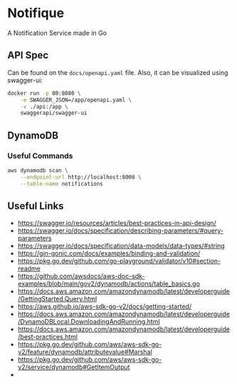 # Notifique
A Notification Service made in Go


## API Spec

Can be found on the `docs/openapi.yaml` file. Also, it can be visualized using swagger-ui:

```bash
docker run -p 80:8080 \
    -e SWAGGER_JSON=/app/openapi.yaml \
    -v ./api:/app \
    swaggerapi/swagger-ui
```

## DynamoDB

### Useful Commands

```bash
aws dynamodb scan \
    --endpoint-url http://localhost:8000 \
    --table-name notifications
```

## Useful Links

* https://swagger.io/resources/articles/best-practices-in-api-design/
* https://swagger.io/docs/specification/describing-parameters/#query-parameters
* https://swagger.io/docs/specification/data-models/data-types/#string
* https://gin-gonic.com/docs/examples/binding-and-validation/
* https://pkg.go.dev/github.com/go-playground/validator/v10#section-readme
* https://github.com/awsdocs/aws-doc-sdk-examples/blob/main/gov2/dynamodb/actions/table_basics.go
* https://docs.aws.amazon.com/amazondynamodb/latest/developerguide/GettingStarted.Query.html
* https://aws.github.io/aws-sdk-go-v2/docs/getting-started/
* https://docs.aws.amazon.com/amazondynamodb/latest/developerguide/DynamoDBLocal.DownloadingAndRunning.html
* https://docs.aws.amazon.com/amazondynamodb/latest/developerguide/best-practices.html
* https://pkg.go.dev/github.com/aws/aws-sdk-go-v2/feature/dynamodb/attributevalue#Marshal
* https://pkg.go.dev/github.com/aws/aws-sdk-go-v2/service/dynamodb#GetItemOutput
* 